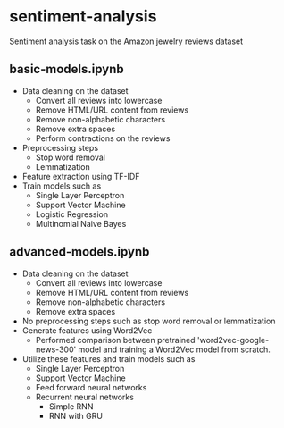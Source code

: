 # sentiment-analysis
Sentiment analysis task on the Amazon jewelry reviews dataset

## basic-models.ipynb
- Data cleaning on the dataset
    - Convert all reviews into lowercase
    - Remove HTML/URL content from reviews
    - Remove non-alphabetic characters
    - Remove extra spaces
    - Perform contractions on the reviews
- Preprocessing steps
    - Stop word removal
    - Lemmatization
- Feature extraction using TF-IDF
- Train models such as
    - Single Layer Perceptron
    - Support Vector Machine
    - Logistic Regression
    - Multinomial Naive Bayes

## advanced-models.ipynb
- Data cleaning on the dataset
    - Convert all reviews into lowercase
    - Remove HTML/URL content from reviews
    - Remove non-alphabetic characters
    - Remove extra spaces
- No preprocessing steps such as stop word removal or lemmatization
- Generate features using Word2Vec
    - Performed comparison between pretrained 'word2vec-google-news-300' model and training a Word2Vec model from scratch.
- Utilize these features and train models such as
    - Single Layer Perceptron
    - Support Vector Machine
    - Feed forward neural networks
    - Recurrent neural networks
        - Simple RNN
        - RNN with GRU
 